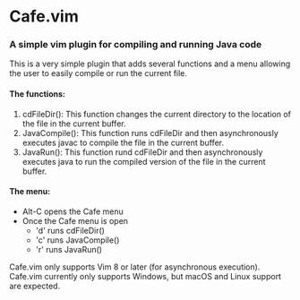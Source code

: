 # Cafe.vim
### A simple vim plugin for compiling and running Java code

This is a very simple plugin that adds several functions and a menu allowing the user to easily compile or run the current file.

#### The functions:
1. cdFileDir(): This function changes the current directory to the location of the file in the current buffer.
1. JavaCompile(): This function runs cdFileDir and then asynchronously executes javac to compile the file in the current buffer.
1. JavaRun(): This function rund cdFileDir and then asynchronously executes java to run the compiled version of the file in the current buffer.

#### The menu:
  - Alt-C opens the Cafe menu
  - Once the Cafe menu is open
    - 'd' runs cdFileDir()
    - 'c' runs JavaCompile()
    - 'r' runs JavaRun()

Cafe.vim only supports Vim 8 or later (for asynchronous execution).
Cafe.vim currently only supports Windows, but macOS and Linux support are expected.

